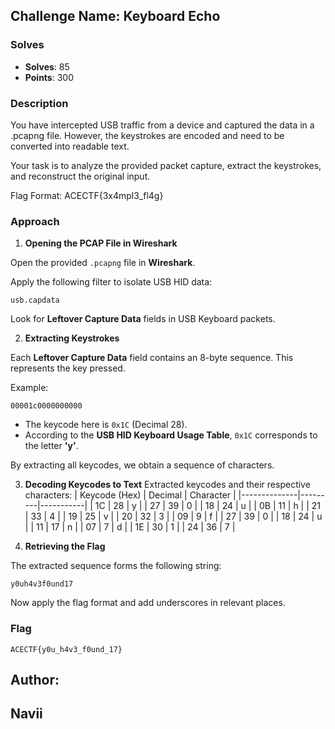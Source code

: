 ## **Challenge Name: Keyboard Echo**

### **Solves**
- **Solves**: 85
- **Points**: 300 

### **Description**
You have intercepted USB traffic from a device and captured the data in a .pcapng file. However, the keystrokes are encoded and need to be converted into readable text.

Your task is to analyze the provided packet capture, extract the keystrokes, and reconstruct the original input.

Flag Format: ACECTF{3x4mpl3_fl4g}

### **Approach**

1. **Opening the PCAP File in Wireshark**

Open the provided `.pcapng` file in **Wireshark**.

Apply the following filter to isolate USB HID data:
   ```
   usb.capdata
   ```

Look for **Leftover Capture Data** fields in USB Keyboard packets.

2. **Extracting Keystrokes**

Each **Leftover Capture Data** field contains an 8-byte sequence. This represents the key pressed.

Example:
```
00001c0000000000
```
- The keycode here is `0x1C` (Decimal 28).
- According to the **USB HID Keyboard Usage Table**, `0x1C` corresponds to the letter **'y'**.

By extracting all keycodes, we obtain a sequence of characters.

3. **Decoding Keycodes to Text**
Extracted keycodes and their respective characters:
| Keycode (Hex) | Decimal | Character |
|--------------|---------|-----------|
| 1C          | 28      | y         |
| 27          | 39      | 0         |
| 18          | 24      | u         |
| 0B          | 11      | h         |
| 21          | 33      | 4         |
| 19          | 25      | v         |
| 20          | 32      | 3         |
| 09          | 9       | f         |
| 27          | 39      | 0         |
| 18          | 24      | u         |
| 11          | 17      | n         |
| 07          | 7       | d         |
| 1E          | 30      | 1         |
| 24          | 36      | 7         |

4. **Retrieving the Flag**

The extracted sequence forms the following string:
```
y0uh4v3f0und17
```
Now apply the flag format and add underscores in relevant places.

### **Flag**

```
ACECTF{y0u_h4v3_f0und_17}
```
## Author:
Navii
---
